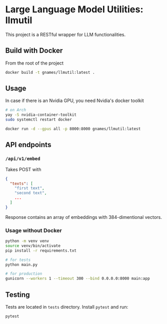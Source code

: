 # Large Language Model Utilities: llmutil

This project is a RESTful wrapper for LLM functionalities.

## Build with Docker

From the root of the project

```bash
docker build -t gnames/llmutil:latest .
```
## Usage

In case if there is an Nvidia GPU, you need Nvidia's docker toolkit

```bash
# on Arch
yay -S nvidia-container-toolkit
sudo systemctl restart docker
```

```bash
docker run -d --gpus all -p 8000:8000 gnames/llmutil:latest
```

## API endpoints

### `/api/v1/embed`

Takes POST with

```json
{
  "texts": [
    "first text",
    "second text",
    ...
  ]
}
```

Response contains an array of embeddings with 384-dimentional vectors.

### Usage without Docker

```bash
python -m venv venv
source venv/bin/activate
pip install -r requirements.txt

# for tests
python main.py

# for production
gunicorn --workers 1 --timeout 300 --bind 0.0.0.0:8000 main:app
```

## Testing

Tests are located in `tests` directory.
Install `pytest` and run:

```bash
pytest
```
